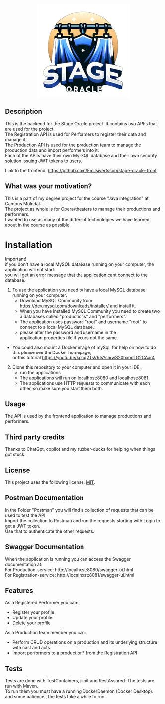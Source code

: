 
<p align="center">
<img src="Images/logo-hanger.png" width="300" height="300">
</p>

## Description
This is the backend for the Stage Oracle project. It contains two API:s that are used for the project.\
The Registration API is used for Performers to register their data and manage it.\
The Production API is used for the production team to manage the production data and import performers into it. \
Each of the API:s have their own My-SQL database and their own security solution issuing JWT tokens to users.

Link to the frontend:
https://github.com/Emilsivertsson/stage-oracle-front

## What was your motivation?
This is a part of my degree project for the course "Java integration" at Campus Mölndal. \
The project as whole is for Opera/theaters to manage their productions and performers. \
I wanted to use as many of the different technologies we have learned about in the course as possible.

# Installation
Important!\
if you don't have a local MySQL database running on your computer, the application will not start.\
you will get an error message that the application cant connect to the database.

1. To use the application you need to have a local MySQL database running on your computer.
    - Download MySQL Community from https://dev.mysql.com/downloads/installer/ and install it.
    - When you have installed MySQL Community you need to create two a databases called "productions" and "performers".
    - The application uses password "root" and username "root" to connect to a local MySQL database.
    - please alter the password and username in the application.properties file if yours not the same.

- You could also mount a Docker image of mySql, for help on how to do this please see the Docker homepage,\
  or this tutorial https://youtu.be/kphq2TsVRIs?si=wS20hxnnLG2CAxr4

2. Clone this repository to your computer and open it in your IDE.
    - run the applications
    - The applications will run on localhost:8080 and localhost:8081
    - The applications use HTTP requests to communicate with each other, so make sure you start them both.

## Usage
The API is used by the frontend application to manage productions and performers.

## Third party credits
Thanks to ChatGpt, copilot and my rubber-ducks for helping when things got stuck.

## License
This project uses the following license: [MIT](https://opensource.org/licenses/MIT).

## Postman Documentation
In the Folder "Postman" you will find a collection of requests that can be used to test the API.\
Import the collection to Postman and run the requests starting with Login to get a JWT token. \
Use that to authenticate the other requests.

## Swagger Documentation
When the application is running you can access the Swagger documentation at:\
For Production-service: http://localhost:8080/swagger-ui.html \
For Registration-service: http://localhost:8081/swagger-ui.html 

## Features
As a Registered Performer you can:
- Register your profile
- Update your profile
- Delete your profile

As a Production team member you can:
- Perform CRUD operations on a production and its underlying structure with cast and acts
- Import performers to a production* from the Registration API

## Tests
Tests are done with TestContainers, junit and  RestAssured. The tests are run with Maven. \
To run them you must have a running DockerDaemon (Docker Desktop). \
and some patience , the tests take a while to run.
